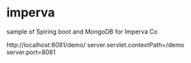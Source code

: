 # imperva
sample of Spiring boot and MongoDB for Imperva Co

http://localhost:8081/demo/
server.servlet.contextPath=/demo
server.port=8081

